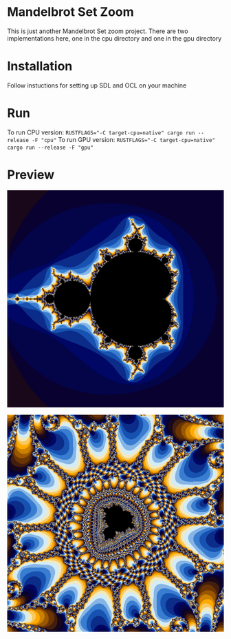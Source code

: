 # Mandelbrot Set Zoom

This is just another Mandelbrot Set zoom project.
There are two implementations here, one in the cpu directory and one in the gpu directory

# Installation
Follow instuctions for setting up SDL and OCL on your machine

# Run 
To run CPU version: `RUSTFLAGS="-C target-cpu=native" cargo run --release -F "cpu"`
To run GPU version: `RUSTFLAGS="-C target-cpu=native" cargo run --release -F "gpu"`


# Preview
![](/mandelbrot.png )

![](/mandelbrot2.png)